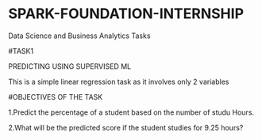 # SPARK-FOUNDATION-INTERNSHIP
Data Science and Business Analytics Tasks

#TASK1 

PREDICTING USING SUPERVISED ML

This is a simple linear regression task as it involves only 2 variables

#OBJECTIVES OF THE TASK


1.Predict the percentage of a student based on the number of studu Hours.

2.What will be the predicted score if the student studies for 9.25 hours?
